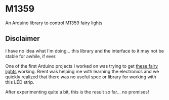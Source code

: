 # M1359
An Arduino library to control M1359 fairy lights

## Disclaimer

I have no idea what I'm doing... this library and the interface to it may not be stable for awhile, if ever.

One of the first Arduino projects I worked on was trying to get [these fairy lights](https://smile.amazon.com/gp/product/B086LC36Q3/) working. Brent was helping me with learning the electronics and we quickly realized that there was no useful spec or library for working with this LED strip.

After experimenting quite a bit, this is the result so far... no promises!

